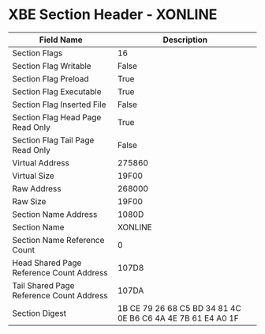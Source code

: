 # XBE Section Header - XONLINE

| Field Name | Description |
|---|---|
| Section Flags | 16 |
| Section Flag Writable | False |
| Section Flag Preload | True |
| Section Flag Executable | True |
| Section Flag Inserted File | False |
| Section Flag Head Page Read Only | True |
| Section Flag Tail Page Read Only | False |
| Virtual Address | 275860 |
| Virtual Size | 19F00 |
| Raw Address | 268000 |
| Raw Size | 19F00 |
| Section Name Address | 1080D |
| Section Name | XONLINE |
| Section Name Reference Count | 0 |
| Head Shared Page Reference Count Address | 107D8 |
| Tail Shared Page Reference Count Address | 107DA |
| Section Digest | 1B CE 79 26 68 C5 BD 34 81 4C 0E B6 C6 4A 4E 7B 61 E4 A0 1F |
